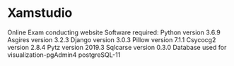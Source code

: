 # Xamstudio
Online Exam conducting website
Software required:
Python version 3.6.9
Asgires version 3.2.3
Django version 3.0.3
Pillow version 7.1.1
Csycocg2 version 2.8.4
Pytz version 2019.3
Sqlcarse version 0.3.0
Database used for visualization-pgAdmin4
postgreSQL-11
